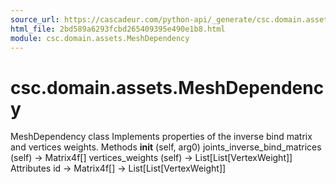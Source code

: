 ```yaml
---
source_url: https://cascadeur.com/python-api/_generate/csc.domain.assets.MeshDependency.html
html_file: 2bd589a6293fcbd265409395e490e1b8.html
module: csc.domain.assets.MeshDependency
---
```


# csc.domain.assets.MeshDependency 

MeshDependency class Implements properties of the inverse bind matrix and vertices weights. Methods __init__ (self, arg0) joints_inverse_bind_matrices (self) -> Matrix4f[] vertices_weights (self) -> List[List[VertexWeight]] Attributes id -> Matrix4f[] -> List[List[VertexWeight]]
